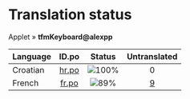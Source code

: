# Translation status
Applet &#187; **tfmKeyboard@alexpp**

Language | ID.po | Status | Untranslated
---------|:--:|:------:|:-----------:
Croatian | [hr.po](po/hr.po) | ![100%](http://progressed.io/bar/100) | 0
French | [fr.po](po/fr.po) | ![89%](http://progressed.io/bar/89) | [9](untranslated-po/fr.po)
